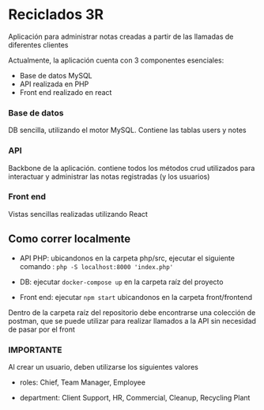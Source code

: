 
# Reciclados 3R

Aplicación para administrar notas creadas a partir de las llamadas de diferentes clientes

Actualmente, la aplicación cuenta con 3 componentes esenciales:

* Base de datos MySQL
* API realizada en PHP
* Front end realizado en react

### Base de datos

DB sencilla, utilizando el motor MySQL. Contiene las tablas users y notes 

### API

Backbone de la aplicación. contiene todos los métodos crud utilizados para interactuar y administrar las notas registradas (y los usuarios)

### Front end

Vistas sencillas realizadas utilizando React

## Como correr localmente

* API PHP: ubicandonos en la carpeta php/src, ejecutar el siguiente comando : `php -S localhost:8000 'index.php'`

* DB: ejecutar `docker-compose up` en la carpeta raíz del proyecto

* Front end: ejecutar `npm start` ubicandonos en la carpeta front/frontend

Dentro de la carpeta raíz del repositorio debe encontrarse una colección de postman, que se puede utilizar para realizar llamados a la API sin necesidad de pasar por el front

### IMPORTANTE

Al crear un usuario, deben utilizarse los siguientes valores

* roles: Chief, Team Manager, Employee

* department: Client Support, HR, Commercial, Cleanup, Recycling Plant
